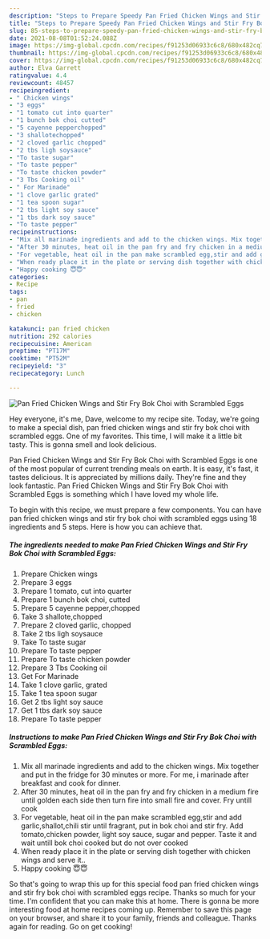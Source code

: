 ```yaml
---
description: "Steps to Prepare Speedy Pan Fried Chicken Wings and Stir Fry Bok Choi with Scrambled Eggs"
title: "Steps to Prepare Speedy Pan Fried Chicken Wings and Stir Fry Bok Choi with Scrambled Eggs"
slug: 85-steps-to-prepare-speedy-pan-fried-chicken-wings-and-stir-fry-bok-choi-with-scrambled-eggs
date: 2021-08-08T01:52:24.088Z
image: https://img-global.cpcdn.com/recipes/f91253d06933c6c8/680x482cq70/pan-fried-chicken-wings-and-stir-fry-bok-choi-with-scrambled-eggs-recipe-main-photo.jpg
thumbnail: https://img-global.cpcdn.com/recipes/f91253d06933c6c8/680x482cq70/pan-fried-chicken-wings-and-stir-fry-bok-choi-with-scrambled-eggs-recipe-main-photo.jpg
cover: https://img-global.cpcdn.com/recipes/f91253d06933c6c8/680x482cq70/pan-fried-chicken-wings-and-stir-fry-bok-choi-with-scrambled-eggs-recipe-main-photo.jpg
author: Elva Garrett
ratingvalue: 4.4
reviewcount: 48457
recipeingredient:
- " Chicken wings"
- "3 eggs"
- "1 tomato cut into quarter"
- "1 bunch bok choi cutted"
- "5 cayenne pepperchopped"
- "3 shallotechopped"
- "2 cloved garlic chopped"
- "2 tbs ligh soysauce"
- "To taste sugar"
- "To taste pepper"
- "To taste chicken powder"
- "3 Tbs Cooking oil"
- " For Marinade"
- "1 clove garlic grated"
- "1 tea spoon sugar"
- "2 tbs light soy sauce"
- "1 tbs dark soy sauce"
- "To taste pepper"
recipeinstructions:
- "Mix all marinade ingredients and add to the chicken wings. Mix together and put in the fridge for 30 minutes or more. For me, i marinade after breakfast and cook for dinner."
- "After 30 minutes, heat oil in the pan fry and fry chicken in a medium fire until golden each side then turn fire into small fire and cover. Fry untill cook"
- "For vegetable, heat oil in the pan make scrambled egg,stir and add garlic,shallot,chili stir until fragrant, put in bok choi and stir fry. Add tomato,chicken powder, light soy sauce, sugar and pepper. Taste it and wait untill bok choi cooked but do not over cooked"
- "When ready place it in the plate or serving dish together with chicken wings and serve it.."
- "Happy cooking 😇😇"
categories:
- Recipe
tags:
- pan
- fried
- chicken

katakunci: pan fried chicken 
nutrition: 292 calories
recipecuisine: American
preptime: "PT17M"
cooktime: "PT52M"
recipeyield: "3"
recipecategory: Lunch

---
```



![Pan Fried Chicken Wings and Stir Fry Bok Choi with Scrambled Eggs](https://img-global.cpcdn.com/recipes/f91253d06933c6c8/680x482cq70/pan-fried-chicken-wings-and-stir-fry-bok-choi-with-scrambled-eggs-recipe-main-photo.jpg)

Hey everyone, it's me, Dave, welcome to my recipe site. Today, we're going to make a special dish, pan fried chicken wings and stir fry bok choi with scrambled eggs. One of my favorites. This time, I will make it a little bit tasty. This is gonna smell and look delicious.

Pan Fried Chicken Wings and Stir Fry Bok Choi with Scrambled Eggs is one of the most popular of current trending meals on earth. It is easy, it's fast, it tastes delicious. It is appreciated by millions daily. They're fine and they look fantastic. Pan Fried Chicken Wings and Stir Fry Bok Choi with Scrambled Eggs is something which I have loved my whole life.




To begin with this recipe, we must prepare a few components. You can have pan fried chicken wings and stir fry bok choi with scrambled eggs using 18 ingredients and 5 steps. Here is how you can achieve that.

<!--inarticleads1-->

##### The ingredients needed to make Pan Fried Chicken Wings and Stir Fry Bok Choi with Scrambled Eggs:

1. Prepare  Chicken wings
1. Prepare 3 eggs
1. Prepare 1 tomato, cut into quarter
1. Prepare 1 bunch bok choi, cutted
1. Prepare 5 cayenne pepper,chopped
1. Take 3 shallote,chopped
1. Prepare 2 cloved garlic, chopped
1. Take 2 tbs ligh soysauce
1. Take To taste sugar
1. Prepare To taste pepper
1. Prepare To taste chicken powder
1. Prepare 3 Tbs Cooking oil
1. Get  For Marinade
1. Take 1 clove garlic, grated
1. Take 1 tea spoon sugar
1. Get 2 tbs light soy sauce
1. Get 1 tbs dark soy sauce
1. Prepare To taste pepper




<!--inarticleads2-->

##### Instructions to make Pan Fried Chicken Wings and Stir Fry Bok Choi with Scrambled Eggs:

1. Mix all marinade ingredients and add to the chicken wings. Mix together and put in the fridge for 30 minutes or more. For me, i marinade after breakfast and cook for dinner.
1. After 30 minutes, heat oil in the pan fry and fry chicken in a medium fire until golden each side then turn fire into small fire and cover. Fry untill cook
1. For vegetable, heat oil in the pan make scrambled egg,stir and add garlic,shallot,chili stir until fragrant, put in bok choi and stir fry. Add tomato,chicken powder, light soy sauce, sugar and pepper. Taste it and wait untill bok choi cooked but do not over cooked
1. When ready place it in the plate or serving dish together with chicken wings and serve it..
1. Happy cooking 😇😇




So that's going to wrap this up for this special food pan fried chicken wings and stir fry bok choi with scrambled eggs recipe. Thanks so much for your time. I'm confident that you can make this at home. There is gonna be more interesting food at home recipes coming up. Remember to save this page on your browser, and share it to your family, friends and colleague. Thanks again for reading. Go on get cooking!
